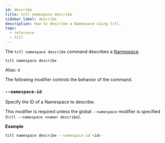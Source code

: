 ```yaml
---
id: describe
title: tctl namespace describe
sidebar_label: describe
description: How to describe a Namespace using tctl.
tags:
  - reference
  - tctl
---
```


The `tctl namespace describe` command describes a [Namespace](/docs/concepts/what-is-a-namespace).

`tctl namespace describe`

Alias: `d`

The following modifier controls the behavior of the command.

### `--namespace-id`

Specify the ID of a Namespace to describe.

This modifier is required unless the global `--namespace` modifier is specified (`tctl --namespace <name> describe`).

**Example**

```bash
tctl namespace describe --namespace-id <id>
```
